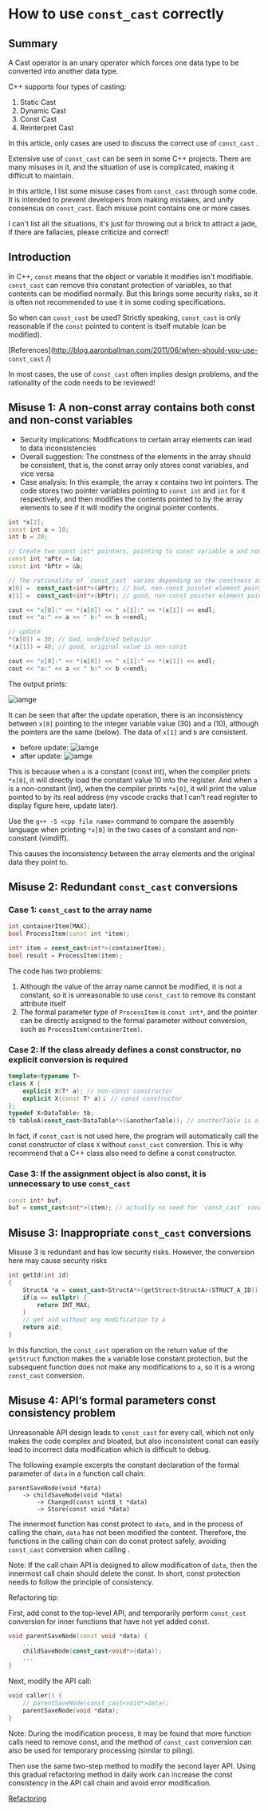 # How to use `const_cast` correctly

## Summary

A Cast operator is an unary operator which forces one data type to be converted into another data type.

C++ supports four types of casting:

1. Static Cast
2. Dynamic Cast
3. Const Cast
4. Reinterpret Cast

In this article, only cases are used to discuss the correct use of `const_cast` .

Extensive use of `const_cast` can be seen in some C++ projects. There are many misuses in it, and the situation of use is complicated, making it difficult to maintain.

In this article, I list some misuse cases from `const_cast` through some code. It is intended to prevent developers from making mistakes, and unify consensus on `const_cast`. Each misuse point contains one or more cases.

I can't list all the situations, it's just for throwing out a brick to attract a jade, if there are fallacies, please criticize and correct!

## Introduction

In C++,  `const` means that the object or variable it modifies isn't modifiable. `const_cast` can remove this constant protection of variables, so that contents can be modified normally. But this brings some security risks, so it is often not recommended to use it in some coding specifications.

So when can `const_cast` be used? Strictly speaking, `const_cast` is only reasonable if the `const` pointed to content is itself mutable (can be modified).

[References](http://blog.aaronballman.com/2011/06/when-should-you-use- `const_cast` /)

In most cases, the use of `const_cast` often implies design problems, and the rationality of the code needs to be reviewed!

## Misuse 1: A non-const array contains both const and non-const variables

* Security implications: Modifications to certain array elements can lead to data inconsistencies
* Overall suggestion: The constness of the elements in the array should be consistent, that is, the const array only stores const variables, and vice versa
* Case analysis: In this example, the array x contains two int pointers. The code stores two pointer variables pointing to `const int` and `int` for it respectively, and then modifies the contents pointed to by the array elements to see if it will modify the original pointer contents.

```cpp
int *x[2];
const int a = 10;
int b = 20;

// Create two const int* pointers, pointing to const variable a and non-const variable b respectively
const int *aPtr = &a;
const int *bPtr = &b;

// The rationality of `const_cast` varies depending on the constness attribute of the original pointed-to object
x[0] =  const_cast<int*>(aPtr); // bad, non-const pointer element points to a const variable
x[1] =  const_cast<int*>(bPtr); // good, non-const pointer element points to a non-const variable

cout << "x[0]:" << *(x[0]) << " x[1]:" << *(x[1]) << endl;
cout << "a:" << a << " b:" << b <<endl;

// update
*(x[0]) = 30; // bad, undefined behavior
*(x[1]) = 40; // good, original value is non-const

cout << "x[0]:" << *(x[0]) << " x[1]:" << *(x[1]) << endl;
cout << "a:" << a << " b:" << b <<endl;
```

The output prints:

![iamge](https://github.com/ryan4waters/cppsaga/blob/main/casting/figures/misuse1.png)

It can be seen that after the update operation, there is an inconsistency between `x[0]` pointing to the integer variable value (30) and a (10), although the pointers are the same (below). The data of `x[1]` and `b` are consistent.

* before update: 
![iamge](https://github.com/ryan4waters/cppsaga/blob/main/casting/figures/before_update.png)
* after update:
![iamge](https://github.com/ryan4waters/cppsaga/blob/main/casting/figures/after_update.png)

This is because when `a` is a constant (const int), when the compiler prints `*x[0]`, it will directly load the constant value 10 into the register. And when `a` is a non-constant (int), when the compiler prints `*x[0]`, it will print the value pointed to by its real address (my vscode cracks that I can't read register to display figure here, update later).

Use the `g++ -S <cpp file name>` command to compare the assembly language when printing `*x[0]` in the two cases of a constant and non-constant (vimdiff).

This causes the inconsistency between the array elements and the original data they point to.

## Misuse 2: Redundant `const_cast` conversions

### Case 1: `const_cast` to the array name

```cpp
int containerItem[MAX];
bool ProcessItem(const int *item);

int* item = const_cast<int*>(containerItem);
bool result = ProcessItem(item);
```

The code has two problems:

1. Although the value of the array name cannot be modified, it is not a constant, so it is unreasonable to use `const_cast` to remove its constant attribute itself
2. The formal parameter type of `ProcessItem` is `const int*`, and the pointer can be directly assigned to the formal parameter without conversion, such as `ProcessItem(containerItem)`.

### Case 2: If the class already defines a const constructor, no explicit conversion is required

```cpp
template<typename T>
class X {
	explicit X(T* a); // non-const constructor
	explicit X(const T* a)； // const constructor
};
typedef X<DataTable> tb;
tb tableA(const_cast<DataTable*>(&anotherTable)); // anotherTable is a constant, call the non-const constructor of class X here
```

In fact, if `const_cast` is not used here, the program will automatically call the const constructor of class `X` without `const_cast` conversion. This is why recommend that a C++ class also need to define a const constructor.

### Case 3: If the assignment object is also const, it is unnecessary to use `const_cast`

```cpp
const int* buf;
buf = const_cast<int*>(item); // actually no need for `const_cast` conversion
```

## Misuse 3: Inappropriate `const_cast` conversions

Misuse 3 is redundant and has low security risks. However, the conversion here may cause security risks

```cpp
int getId(int id)
{
	StructA *a = const_cast<StructA*>(getStruct<StructA>(STRUCT_A_ID)); // The return value of the getStruct function is `const Struct*`
	if(a == nullptr) {
		return INT_MAX;
	}
	// get aid without any modification to a
	return aid;
}
```

In this function, the `const_cast` operation on the return value of the `getStruct` function makes the `a` variable lose constant protection, but the subsequent function does not make any modifications to `a`, so it is a wrong `const_cast` conversion.

## Misuse 4: API‘s formal parameters const consistency problem

Unreasonable API design leads to `const_cast` for every call, which not only makes the code complex and bloated, but also inconsistent const can easily lead to incorrect data modification which is difficult to debug.

The following example excerpts the constant declaration of the formal parameter of `data` in a function call chain:

```
parentSaveNode(void *data)
	-> childSaveNode(void *data)
		-> Changed(const uint8_t *data)
		-> Store(const void *data)
```

The innermost function has const protect to `data`, and in the process of calling the chain, `data` has not been modified the content. Therefore, the functions in the calling chain can do const protect safely, avoiding `const_cast` conversion when calling .

Note: If the call chain API is designed to allow modification of `data`, then the innermost call chain should delete the const. In short, const protection needs to follow the principle of consistency.

Refactoring  tip:

First, add const to the top-level API, and temporarily perform `const_cast` conversion for inner functions that have not yet added const.

```cpp
void parentSaveNode(const void *data) {
	...
	childSaveNode(const_cast<void*>(data));
	...
}
```

Next, modify the API call:

```cpp
void caller() {
	// parentSaveNode(const_cast<void*>data);
	parentSaveNode(void *data);
}
```

Note: During the modification process, it may be found that more function calls need to remove const, and the method of `const_cast` conversion can also be used for temporary processing (similar to piling).

Then use the same two-step method to modify the second layer API. Using this gradual refactoring method in daily work can increase the const consistency in the API call chain and avoid error modification.

[Refactoring](https://martinfowler.com/books/refactoring.html)